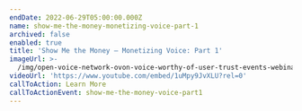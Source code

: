 ```yaml
---
endDate: 2022-06-29T05:00:00.000Z
name: show-me-the-money-monetizing-voice-part-1
archived: false
enabled: true
title: 'Show Me the Money — Monetizing Voice: Part 1'
imageUrl: >-
  /img/open-voice-network-ovon-voice-worthy-of-user-trust-events-webinar-show-me-the-money-monetizing-voice-part-1.png
videoUrl: 'https://www.youtube.com/embed/1uMpy9JvXLU?rel=0'
callToAction: Learn More
callToActionEvent: show-me-the-money-voice-part1
---
```


